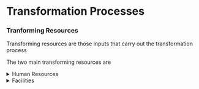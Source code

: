 # Transformation Processes

### **Tranforming Resources**

Transforming resources are those inputs that carry out the transformation process

The two main transforming resources are

<details>

<summary>Human Resources</summary>

#### _refers to the human capital inputs into a business. this includes all from workers up to high level management._

* Most businesses will identify people as their greatest asset, because the skills, knowledge, capabilities and experience that people posses is valuable to a business.
* The way people work will impact how inputs are converted.

</details>

<details>

<summary>Facilities</summary>

#### Facilities refer to the plant (factory or office) and machinery used in the operations processes.

* They assist people to convert inputs.
* These help create quality work environment \
  _(e.g, office space and meeting rooms)_

</details>
